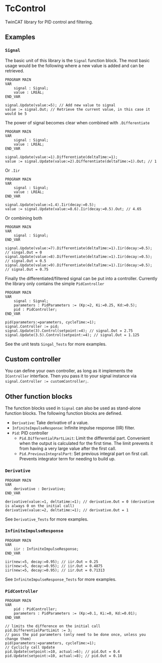 # TcControl

TwinCAT library for PID control and filtering.

## Examples

### `Signal`

The basic unit of this library is the `Signal` function block. The most basic usage would be the following where a new value is added and can be retrieved.

```
PROGRAM MAIN
VAR
    signal : Signal;
    value : LREAL;
END_VAR

signal.Update(value:=5); // Add new value to signal
value := signal.Out; // Retrieve the current value, in this case it would be 5
```

The power of signal becomes clear when combined with `.Differentiate`

```
PROGRAM MAIN
VAR
    signal : Signal;
    value : LREAL;
END_VAR

signal.Update(value:=1).Differentiate(deltaTime:=1);
value := signal.Update(value:=2).Differentiate(deltaTime:=1).Out; // 1
```

Or `.Iir`

```
PROGRAM MAIN
VAR
    signal : Signal;
    value : LREAL;
END_VAR

signal.Update(value:=1.4).Iir(decay:=0.5);
value := signal.Update(value:=8.6).Iir(decay:=0.5).Out; // 4.65
```

Or combining both

```
PROGRAM MAIN
VAR
    signal : Signal;
END_VAR

signal.Update(value:=7).Differentiate(deltaTime:=1).Iir(decay:=0.5); // singal.Out = 0
signal.Update(value:=8).Differentiate(deltaTime:=1).Iir(decay:=0.5); // signal.Out = 0.5
signal.Update(value:=9).Differentiate(deltaTime:=1).Iir(decay:=0.5); // signal.Out = 0.75
```

Finally the differentiated/filtered signal can be put into a controller. Currently the library only contains the simple `PidController`

```
PROGRAM MAIN
VAR
    signal : Signal;
    parameters : PidParameters := (Kp:=2, Ki:=0.25, Kd:=0.5);
    pid : PidController;
END_VAR

pid(parameters:=parameters, cycleTime:=1);
signal.Controller := pid;
signal.Update(3).Control(setpoint:=4); // signal.Out = 2.75
signal.Update(3.5).Control(setpoint:=4); // signal.Out = 1.125
```

See the unit tests `Singal_Tests` for more examples.

## Custom controller

You can define your own controller, as long as it implements the `IController` interface. Then you pass it to your signal instance via `signal.Controller := customController;`.

## Other function blocks

The function blocks used in `Signal` can also be used as stand-alone function blocks. The following function blocks are defined.

- `Derivative`: Take derivative of a value.
- `InfiniteImpulseResponse`: Infinite impulse response (IIR) filter.
- `Pid`: PID controller
  - `Pid.DifferentialPartLimit`: Limit the differential part. Convenient when the output is calculated for the first time. The limit prevents it from having a very large value after the first call.
  - `Pid.PreviousIntegralPart`: Set previous integral part on first call. Prevents integrator term for needing to build up.

### `Derivative`

```
PROGRAM MAIN
VAR
    derivative : Derivative;
END_VAR

derivative(value:=1, deltatime:=1); // derivative.Out = 0 (derivative is always 0 on the initial call)
derivative(value:=2, deltatime:=1); // derivative.Out = 1
```

See `Derivative_Tests` for more examples.

### `InfiniteImpulseResponse`

```
PROGRAM MAIN
VAR
    iir : InfiniteImpulseResponse;
END_VAR

iir(new:=5, decay:=0.95); // iir.Out = 0.25
iir(new:=5, decay:=0.95); // iir.Out = 0.4875
iir(new:=5, decay:=0.95); // iir.Out = 0.71313
```

See `InfiniteImpulseResponse_Tests` for more examples.

### `PidController`

```
PROGRAM MAIN
VAR
    pid : PidController;
    parameters : PidParameters := (Kp:=0.1, Ki:=0, Kd:=0.01);
END_VAR

// limits the difference on the initial call
pid.DifferentialPartLimit := 3;
// pass the pid parameters (only need to be done once, unless you change them)
pid(parameters:=parameters, cycleTime:=1);
// Cyclicly call Update
pid.Update(setpoint:=10, actual:=6); // pid.Out = 0.4
pid.Update(setpoint:=10, actual:=8); // pid.Out = 0.18
```
